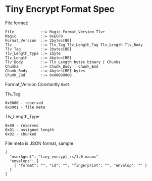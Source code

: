 # Tiny Encrypt Format Spec

File format:

```
File            ::= Magic Format_Version Tlv+
Magic           ::= 0xECF0
Format_Version  ::= 2bytes[BE]
Tlv             ::= Tlv_Tag Tlv_Length_Tag Tlv_Length Tlv_Body
Tlv_Tag         ::= 2bytes[BE]
Tlv_Length_Type ::= 1byte
Tlv_Length      ::= 4bytes[BE]
Tlv_Body        ::= Tlv_Length bytes binary | Chunks
Chunks          ::= Chunk_Body | Chunk_End
Chunk_Body      ::= 4bytes[BE] bytes
Chunk_End       ::= 0x00000000
```

Format_Version
Constantly `0x01`

Tlv_Tag
```
0x0000 - reserved
0x0001 - file meta
```

Tlv_Length_Type
```
0x00 - reserved
0x01 - assigned length
0x02 - chunked
```

File meta is JSON format, sample
```
{
  "userAgent": "tiny_encrypt_rs/1.0 macos"
  "envelops": [
    { "format": "", "id": "", "fingerprint": "", "envelop": "" }
  ]
}
```


